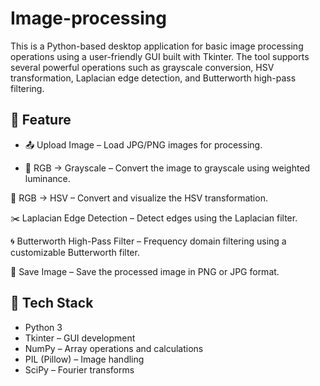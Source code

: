 # Image-processing
This is a Python-based desktop application for basic image processing operations using a user-friendly GUI built with Tkinter. The tool supports several powerful operations such as grayscale conversion, HSV transformation, Laplacian edge detection, and Butterworth high-pass filtering.

## 🔧 Feature
- 📤 Upload Image – Load JPG/PNG images for processing.

- 🎨 RGB → Grayscale – Convert the image to grayscale using weighted luminance.

🌈 RGB → HSV – Convert and visualize the HSV transformation.

✂️ Laplacian Edge Detection – Detect edges using the Laplacian filter.

🌀 Butterworth High-Pass Filter – Frequency domain filtering using a customizable Butterworth filter.

💾 Save Image – Save the processed image in PNG or JPG format.

## 🧰 Tech Stack
- Python 3
- Tkinter – GUI development
- NumPy – Array operations and calculations
- PIL (Pillow) – Image handling
- SciPy – Fourier transforms

